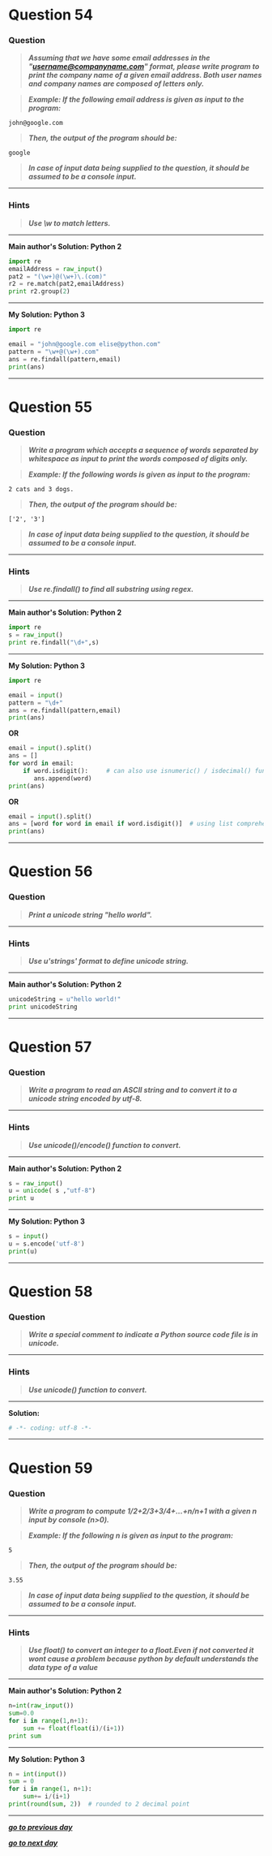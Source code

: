 

# Question 54

### **Question**

> ***Assuming that we have some email addresses in the "username@companyname.com" format, please write program to print the company name of a given email address. Both user names and company names are composed of letters only.***

> ***Example:
If the following email address is given as input to the program:***
```
john@google.com
```
> ***Then, the output of the program should be:***
```
google
```
> ***In case of input data being supplied to the question, it should be assumed to be a console input.***

----------------------
### Hints 
> ***Use \w to match letters.***

----------------------

**Main author's Solution: Python 2**
```python
import re
emailAddress = raw_input()
pat2 = "(\w+)@(\w+)\.(com)"
r2 = re.match(pat2,emailAddress)
print r2.group(2)
```
----------------
**My Solution: Python 3**
```python
import re

email = "john@google.com elise@python.com"
pattern = "\w+@(\w+).com"
ans = re.findall(pattern,email)
print(ans)
```
---------------------


# Question 55

### **Question**

>***Write a program which accepts a sequence of words separated by whitespace as input to print the words composed of digits only.***

>***Example:
If the following words is given as input to the program:***
```
2 cats and 3 dogs.
```
>***Then, the output of the program should be:***
```
['2', '3']
```
>***In case of input data being supplied to the question, it should be assumed to be a console input.***


----------------------
### Hints 
> ***Use re.findall() to find all substring using regex.***

----------------------

**Main author's Solution: Python 2**
```python
import re
s = raw_input()
print re.findall("\d+",s)
```
----------------
**My Solution: Python 3**
```python
import re

email = input()
pattern = "\d+"
ans = re.findall(pattern,email)
print(ans)
```
**OR**
```python
email = input().split()
ans = []
for word in email:
    if word.isdigit():     # can also use isnumeric() / isdecimal() function instead
       ans.append(word)
print(ans)
```
**OR**
```python
email = input().split()
ans = [word for word in email if word.isdigit()]  # using list comprehension method
print(ans)
```
---------------------



# Question 56

### **Question**

> ***Print a unicode string "hello world".***

----------------------
### Hints 
> ***Use u'strings' format to define unicode string.***

----------------------

**Main author's Solution: Python 2**
```python
unicodeString = u"hello world!"
print unicodeString
```
----------------

# Question 57

### **Question**

> ***Write a program to read an ASCII string and to convert it to a unicode string encoded by utf-8.***

----------------------
### Hints 
> ***Use unicode()/encode() function to convert.***

----------------------

**Main author's Solution: Python 2**
```python
s = raw_input()
u = unicode( s ,"utf-8")
print u
```
----------------
**My Solution: Python 3**
```python
s = input()
u = s.encode('utf-8')
print(u)
```
---------------------

# Question 58

### **Question**

> ***Write a special comment to indicate a Python source code file is in unicode.***

----------------------
### Hints 
> ***Use unicode() function to convert.***

----------------------

**Solution:**
```python
# -*- coding: utf-8 -*-
```
----------------
# Question 59

### **Question**

>***Write a program to compute 1/2+2/3+3/4+...+n/n+1 with a given n input by console (n>0).***

>***Example:
If the following n is given as input to the program:***
```
5
```
>***Then, the output of the program should be:***
```
3.55
```
>***In case of input data being supplied to the question, it should be assumed to be a console input.***


----------------------
### Hints 
> ***Use float() to convert an integer to a float.Even if not converted it wont cause a problem because python by default understands the data type of a value***

----------------------

**Main author's Solution: Python 2**
```python
n=int(raw_input())
sum=0.0
for i in range(1,n+1):
    sum += float(float(i)/(i+1))
print sum
```
----------------
**My Solution: Python 3**
```python
n = int(input())
sum = 0
for i in range(1, n+1):
    sum+= i/(i+1)
print(round(sum, 2))  # rounded to 2 decimal point
```
---------------------

[***go to previous day***](https://github.com/darkprinx/100-plus-Python-programming-exercises-extended/blob/master/Status/Day_11.md "Day 14")

[***go to next day***](https://github.com/darkprinx/100-plus-Python-programming-exercises-extended/blob/master/Status/Day_13.md "Day 16")